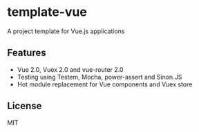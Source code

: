 # template-vue

A project template for Vue.js applications

## Features

- Vue 2.0, Vuex 2.0 and vue-router 2.0
- Testing using Testem, Mocha, power-assert and Sinon.JS
- Hot module replacement for Vue components and Vuex store

## License

MIT
